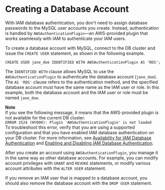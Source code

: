 # Creating a Database Account<a name="UsingWithRDS.IAMDBAuth.DBAccounts"></a>

With IAM database authentication, you don't need to assign database passwords to the MySQL user accounts you create\. Instead, authentication is handled by `AWSAuthenticationPlugin`—an AWS\-provided plugin that works seamlessly with IAM to authenticate your IAM users\.

To create a database account with MySQL, connect to the DB cluster and issue the `CREATE USER` statement, as shown in the following example\.

```
CREATE USER jane_doe IDENTIFIED WITH AWSAuthenticationPlugin AS 'RDS'; 
```

The `IDENTIFIED WITH` clause allows MySQL to use the `AWSAuthenticationPlugin` to authenticate the database account \(`jane_doe`\)\. The `AS 'RDS'` clause refers to the authentication method, and the specified database account must have the same name as the IAM user or role\. In this example, both the database account and the IAM user or role must be named `jane_doe`\.

**Note**  
If you see the following message, it means that the AWS\-provided plugin is not available for the current DB cluster\.  
`ERROR 1524 (HY000): Plugin 'AWSAuthenticationPlugin' is not loaded`  
To troubleshoot this error, verify that you are using a supported configuration and that you have enabled IAM database authentication on your DB cluster\. For more information, see [Availability for IAM Database Authentication](UsingWithRDS.IAMDBAuth.md#UsingWithRDS.IAMDBAuth.Availability) and [Enabling and Disabling IAM Database Authentication](UsingWithRDS.IAMDBAuth.Enabling.md)\.

After you create an account using `AWSAuthenticationPlugin`, you manage it in the same way as other database accounts\. For example, you can modify account privileges with `GRANT` and `REVOKE` statements, or modify various account attributes with the `ALTER USER` statement\.

 If you remove an IAM user that is mapped to a database account, you should also remove the database account with the `DROP USER` statement\.